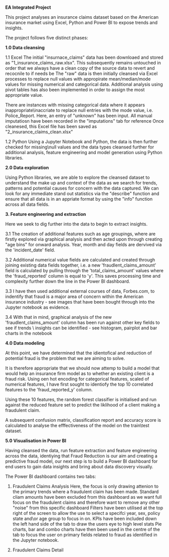 **EA Integrated Project**

This project analyses an insurance claims dataset based on the American insurance market using Excel, Python and Power BI to expose trends and insights.

The project follows five distinct phases:

**1.0 Data cleansing**

1.1 Excel
The initial "insurnace_claims" data has been downloaed and stored as "1_insurance_claims_raw.xlsx". This subsequently remains untouched in order that we always have a clean copy of the source data to revert and recocnile to if needs be
The "raw" data is then initially cleansed via Excel processes to replace null values with appropirate mean/median/mode values for missing numerical and categorical data. Additional analysis using pivot tables has also been implemented in order to assign the most appropriate value.

There are instances with missing categorical data where it appears inappropriate\inaccriate to replace null entries with the mode value, i.e. Police_Report. Here, an entry of "unknown" has been input.
All manual imputatiosn have been recorded in the "imputations" tab for reference
Once cleanesed, this Excel file has been saved as "2_insurance_claims_clean.xlsx"

1.2 Python
Using a Jupyter Notebook and Python, the data is then further checked for missing\null values and the data types cleansed further for additional analysis, feature engineering and model generation using Python libraries.

**2.0 Data exploration**

Using Python libraries, we are able to explore the cleansed dataset to understand the make up and context of the data as we search for trends, patterns and potential causes for concern with the data captured.
We can look for any immediate stand out statistics via the "describe" function and ensure that all data is in an appriate format by using the "info" function across all data fields.

**3.  Feature engineering and extraction**

Here we seek to dig further into the data to begin to extract insights.

3.1  The creation of additional features such as age groupings, where are firstly explored via graphical analysis and then acted upon through creating "age bins" for onward analysis.
Year, month and day fields are dervived via the 'incident_date' field.

3.2  Additional numerical value fields are calculated and created through joining existing data fields together, i.e. a new 'fraudlent_claims_amount' field is calculated by pulling through the 'total_claims_amount' values where the 'fraud_reported' column is equal to 'y'. This saves processing time and complexity further down the line in the Power BI dashboard.

3.3   I have then used additional external courses of data, Forbes.com, to indentify that fraud is a major area of concern within the American insurance industry - see images that have been bought through into the Jupyter notebook as evidence.

3.4   With that in mind, graphical analysis of the new 'fraudlent_claims_amount' column has been run against other key fields to see if trends \ insights can be identified - see histogram, pairplot and bar charts in the notebook
    
**4.0  Data modeling**

At this point, we have determined that the idientofical and reduction of potential fraud is the problem that we are aiming to solve.

It is therefore appropriate that we should now attemp to build a model that would help an insurance firm model as to whether an existing client is a fraud risk. Using oen hot encoding for categorical features, scaled of numerical features, I have first sought to identiofy the top 10 correlated features to the 'fraud_reported_y' column.

Using these 10 features, the random forest classifier is initialised and run against the reduced feature set to predict the liklihood of a client making a fraudulent claim.

A subsequent confusion matrix, classification report and accuracy score is calculated to analyse the efffectiveness of the model on the train\test dataset.

**5.0 Visualisation in Power BI**

Having cleansed the data, run feature extraction and feature engineering across the data, identiying that Fraud Reduction is our aim and creating a predictive fraud model, our next step is to build a Power BI dashboard for end users to gain data insights and bring about data discovery visually.

The Power BI dashboard contains two tabs:
  1. Fraudulent Claims Analysis
     Here, the focus is only drawing attenion to the primary trends where a fraudulent claim has been made. Standard cliam amounts have been excluded from this dashboard as we want full focus on the fraudulent claims and therefore want to remove any other "noise" from this specific dashboard
     Filters have been utilised at the top right of the screen to allow the use to select a specifci year, sex, policy state and\or age group to focus in on.
     KPIs have been included down the left hand side of the tab to draw the users eye to high level stats
     Pie charts, bar and combo charts have then been used in the centre of the tab to focus the user on primary fields related to fraud as identified in the Jupyter notebook.

  2.  Fraudulent Claims Detail
